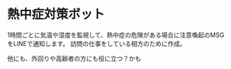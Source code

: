 # 熱中症対策ボット

1時間ごとに気温や湿度を監視して、熱中症の危険がある場合に注意喚起のMSGをLINEで通知します。
訪問の仕事をしている相方のために作成。

他にも、外回りや高齢者の方にも役に立つ？かも
